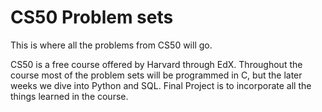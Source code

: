 # CS50 Problem sets
This is where all the problems from CS50 will go.

CS50 is a free course offered by Harvard through EdX. Throughout the course most of the problem sets will be programmed in C, but the later weeks we dive into Python and SQL. Final Project is to incorporate all the things learned in the course. 

